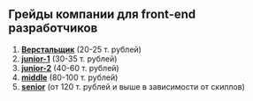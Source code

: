 ## Грейды компании для front-end разработчиков

1. [**Верстальщик**](./internal/README.md) (20-25 т. рублей)
2. [**junior-1**](./junior-1/README.md) (30-35 т. рублей)
3. [**junior-2**](./junior-2/README.md) (40-60 т. рублей)
4. [**middle**](./middle/README.md) (80-100 т. рублей)
5. [**senior**](./senior/README.md) (от 120 т. рублей и выше в зависимости от скиллов)
